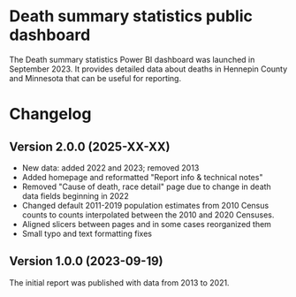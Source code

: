 # Death summary statistics public dashboard
The Death summary statistics Power BI dashboard was launched in September 2023. It provides detailed data about deaths in Hennepin County and Minnesota that can be useful for reporting.

# Changelog
## Version 2.0.0 (2025-XX-XX)
- New data: added 2022 and 2023; removed 2013
- Added homepage and reformatted "Report info & technical notes"
- Removed "Cause of death, race detail" page due to change in death data fields beginning in 2022
- Changed default 2011-2019 population estimates from 2010 Census counts to counts interpolated between the 2010 and 2020 Censuses.
- Aligned slicers between pages and in some cases reorganized them
- Small typo and text formatting fixes

## Version 1.0.0 (2023-09-19)
The initial report was published with data from 2013 to 2021.
